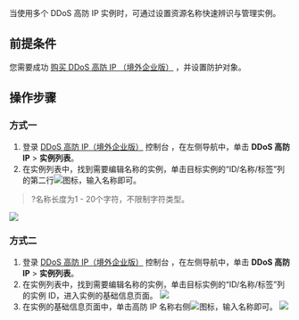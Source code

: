 当使用多个 DDoS 高防 IP 实例时，可通过设置资源名称快速辨识与管理实例。

## 前提条件
您需要成功 [购买 DDoS 高防 IP （境外企业版）](https://cloud.tencent.com/document/product/1014/56255) ，并设置防护对象。

## 操作步骤
### 方式一
1.	登录 [DDoS 高防 IP（境外企业版）](https://console.cloud.tencent.com/ddos/ddos-basic) 控制台 ，在左侧导航中，单击 **DDoS 高防 IP** > **实例列表**。
2.	在实例列表中，找到需要编辑名称的实例，单击目标实例的“ID/名称/标签”列的第二行![](https://main.qcloudimg.com/raw/02f6ec5143c2f7978f1c1cd35cedeeaa.png)图标，输入名称即可。
>?名称长度为1 - 20个字符，不限制字符类型。
>
![](https://qcloudimg.tencent-cloud.cn/raw/eca9f56d682c48fdd1fe1d6a33251b14.png)

### 方式二
1.	登录 [DDoS 高防 IP（境外企业版）](https://console.cloud.tencent.com/ddos/ddos-basic) 控制台 ，在左侧导航中，单击 **DDoS 高防 IP** > **实例列表**。
2.	在实例列表中，找到需要编辑名称的实例，单击目标实例的“ID/名称/标签”列的实例 ID，进入实例的基础信息页面。
![](https://qcloudimg.tencent-cloud.cn/raw/fa9a077265733c5e0128f81f5630c8bf.png)
3. 在实例的基础信息页面中，单击高防 IP 名称右侧![](https://main.qcloudimg.com/raw/c3132dd8bb3bbeea601e1373ac15119b.png)图标，输入名称即可。
![](https://qcloudimg.tencent-cloud.cn/raw/75cd62ff4e5f762154aec87ed4800bab.png)
